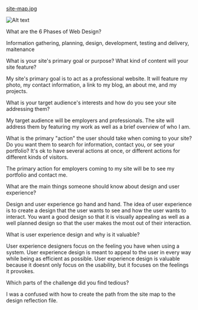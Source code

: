 <a href="design-reflection.md">site-map.jpg</a>

![Alt text](/path/to/site-map.jpg)

What are the 6 Phases of Web Design?

Information gathering, planning, design, development, testing and delivery, maitenance


What is your site's primary goal or purpose? What kind of content will your site feature?

My site's primary goal is to act as a professional website. It will feature my photo, my contact information, a link to my blog, an about me, and my projects.


What is your target audience's interests and how do you see your site addressing them?

My target audience will be employers and professionals. The site will address them by featuring my work as well as a brief overview of who I am.


What is the primary "action" the user should take when coming to your site? Do you want them to search for information, contact you, or see your portfolio? It's ok to have several actions at once, or different actions for different kinds of visitors.

The primary action for employers coming to my site will be to see my portfolio and contact me.

What are the main things someone should know about design and user experience?

Design and user experience go hand and hand. The idea of user experience is to create a design that the user wants to see and how the user wants to interact. You want a good design so that it is visually appealing as well as a well planned design so that the user makes the most out of their interaction.

What is user experience design and why is it valuable?

User experience designers focus on the feeling you have when using a system. User experience design is meant to appeal to the user in every way while being as efficient as possible. User experience design is valuable because
it doesnt only focus on the usability, but it focuses on the feelings it provokes.


Which parts of the challenge did you find tedious?

I was a confused with how to create the path from the site map to the design reflection file.


